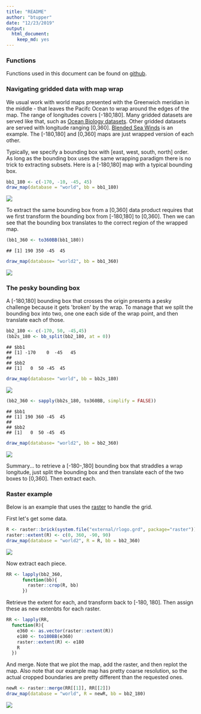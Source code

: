 ```yaml
---
title: "README"
author: "btupper"
date: "12/23/2019"
output: 
  html_document:
    keep_md: yes
---
```




### Functions

Functions used in this document can be found on [github](https://github.com/BigelowLab/oharvester/blob/master/tutorials/bbox-vis/bbox-vis.R).

### Navigating gridded data with map wrap 

We usual work with world maps presented with the Greenwich meridian in the middle - that leaves the Pacifc Ocean to wrap around the edges of the map. The range of longitudes covers [-180,180]. Many gridded datasets are served like that, such as [Ocean Biology datasets](https://oceancolor.gsfc.nasa.gov/). Other gridded datasets are served with longitude ranging [0,360].  [Blended Sea Winds](https://www.ncdc.noaa.gov/data-access/marineocean-data/blended-global/blended-sea-winds) is an example. The [-180,180] and [0,360] maps are just wrapped version of each other.

Typically, we specify a bounding box with [east, west, south, north] order.  As long as the bounding box uses the same wrapping paradigm there is no trick to extracting subsets.  Here is a [-180,180] map with a typical bounding box. 


```r
bb1_180 <- c(-170, -10, -45, 45)
draw_map(database = "world", bb = bb1_180)
```

<img src="README_files/figure-html/world-bb1-1.png" style="display: block; margin: auto;" />

To extract the same bounding box from a [0,360] data product requires that we first transform the bounding box from [-180,180] to [0,360]. Then we can see that the bounding box translates to the correct region of the wrapped map.


```r
(bb1_360 <- to360BB(bb1_180))
```

```
## [1] 190 350 -45  45
```

```r
draw_map(database= "world2", bb = bb1_360)
```

<img src="README_files/figure-html/xform-bb1-1.png" style="display: block; margin: auto;" />

### The pesky bounding box

A [-180,180] bounding box that crosses the origin presents a pesky challenge because it gets 'broken' by the wrap.  To manage that we split the bounding box into two, one one each side of the wrap point, and then translate each of those.


```r
bb2_180 <- c(-170, 50, -45,45)
(bb2s_180 <- bb_split(bb2_180, at = 0))
```

```
## $bb1
## [1] -170    0  -45   45
## 
## $bb2
## [1]   0  50 -45  45
```

```r
draw_map(database= "world", bb = bb2s_180)
```

<img src="README_files/figure-html/world-bb2-1.png" style="display: block; margin: auto;" />

```r
(bb2_360 <- sapply(bb2s_180, to360BB, simplify = FALSE))
```

```
## $bb1
## [1] 190 360 -45  45
## 
## $bb2
## [1]   0  50 -45  45
```

```r
draw_map(database= "world2", bb = bb2_360)
```

<img src="README_files/figure-html/world-bb2-2.png" style="display: block; margin: auto;" />

Summary... to retrieve a [-180-,180] bounding box that straddles a wrap longitude, just split the bounding box and then translate each of the two boxes to [0,360].  Then extract each.  

### Raster example

Below is an example that uses the [raster](https://cran.r-project.org/package=raster) to handle the grid.

First let's get some data.


```r
R <- raster::brick(system.file("external/rlogo.grd", package="raster"))[[1]]
raster::extent(R) <- c(0, 360, -90, 90)
draw_map(database = "world2", R = R, bb = bb2_360)
```

<img src="README_files/figure-html/download-1.png" style="display: block; margin: auto;" />

Now extract each piece.


```r
RR <- lapply(bb2_360,
      function(bb){
        raster::crop(R, bb)
      })
```

Retrieve the extent for each, and transform back to [-180, 180]. Then assign these as new extenbts for each raster.


```r
RR <- lapply(RR,
  function(R){
    e360 <- as.vector(raster::extent(R))
    e180 <- to180BB(e360)
    raster::extent(R) <- e180
    R
  })
```

And merge.  Note that we plot the map, add the raster, and then replot the map. Also note that our example map has pretty coarse resolution, so the actual cropped boundaries are pretty different than the requested ones.  


```r
newR <- raster::merge(RR[[1]], RR[[2]])
draw_map(database = "world", R = newR, bb = bb2_180)
```

<img src="README_files/figure-html/merge-1.png" style="display: block; margin: auto auto auto 0;" />
